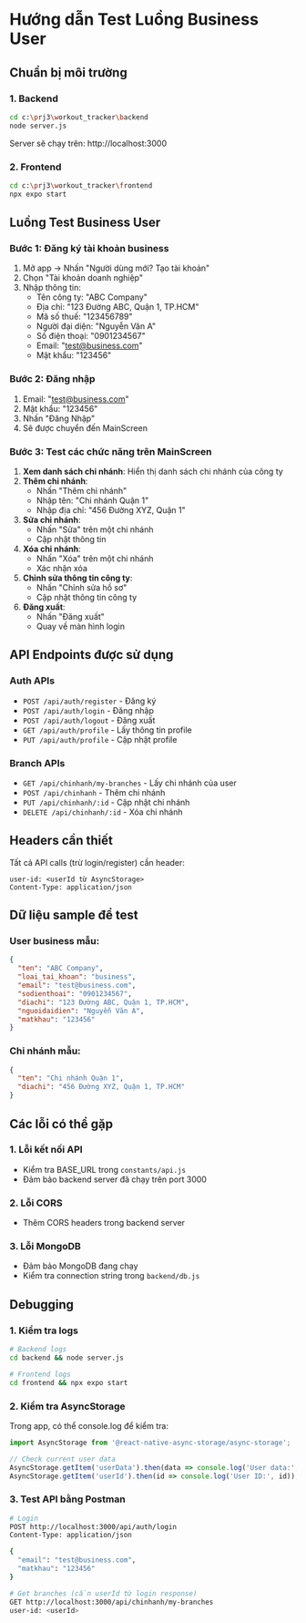 # Hướng dẫn Test Luồng Business User

## Chuẩn bị môi trường

### 1. Backend
```bash
cd c:\prj3\workout_tracker\backend
node server.js
```
Server sẽ chạy trên: http://localhost:3000

### 2. Frontend
```bash  
cd c:\prj3\workout_tracker\frontend
npx expo start
```

## Luồng Test Business User

### Bước 1: Đăng ký tài khoản business
1. Mở app → Nhấn "Người dùng mới? Tạo tài khoản"
2. Chọn "Tài khoản doanh nghiệp"
3. Nhập thông tin:
   - Tên công ty: "ABC Company"
   - Địa chỉ: "123 Đường ABC, Quận 1, TP.HCM"
   - Mã số thuế: "123456789"
   - Người đại diện: "Nguyễn Văn A"
   - Số điện thoại: "0901234567"
   - Email: "test@business.com"
   - Mật khẩu: "123456"

### Bước 2: Đăng nhập  
1. Email: "test@business.com"
2. Mật khẩu: "123456"
3. Nhấn "Đăng Nhập"
4. Sẽ được chuyển đến MainScreen

### Bước 3: Test các chức năng trên MainScreen
1. **Xem danh sách chi nhánh**: Hiển thị danh sách chi nhánh của công ty
2. **Thêm chi nhánh**: 
   - Nhấn "Thêm chi nhánh"
   - Nhập tên: "Chi nhánh Quận 1"
   - Nhập địa chỉ: "456 Đường XYZ, Quận 1"
3. **Sửa chi nhánh**:
   - Nhấn "Sửa" trên một chi nhánh
   - Cập nhật thông tin
4. **Xóa chi nhánh**:
   - Nhấn "Xóa" trên một chi nhánh
   - Xác nhận xóa
5. **Chỉnh sửa thông tin công ty**:
   - Nhấn "Chỉnh sửa hồ sơ"
   - Cập nhật thông tin công ty
6. **Đăng xuất**:
   - Nhấn "Đăng xuất"
   - Quay về màn hình login

## API Endpoints được sử dụng

### Auth APIs
- `POST /api/auth/register` - Đăng ký
- `POST /api/auth/login` - Đăng nhập  
- `POST /api/auth/logout` - Đăng xuất
- `GET /api/auth/profile` - Lấy thông tin profile
- `PUT /api/auth/profile` - Cập nhật profile

### Branch APIs
- `GET /api/chinhanh/my-branches` - Lấy chi nhánh của user
- `POST /api/chinhanh` - Thêm chi nhánh
- `PUT /api/chinhanh/:id` - Cập nhật chi nhánh  
- `DELETE /api/chinhanh/:id` - Xóa chi nhánh

## Headers cần thiết
Tất cả API calls (trừ login/register) cần header:
```
user-id: <userId từ AsyncStorage>
Content-Type: application/json
```

## Dữ liệu sample để test

### User business mẫu:
```json
{
  "ten": "ABC Company",
  "loai_tai_khoan": "business", 
  "email": "test@business.com",
  "sodienthoai": "0901234567",
  "diachi": "123 Đường ABC, Quận 1, TP.HCM",
  "nguoidaidien": "Nguyễn Văn A",
  "matkhau": "123456"
}
```

### Chi nhánh mẫu:
```json
{
  "ten": "Chi nhánh Quận 1",
  "diachi": "456 Đường XYZ, Quận 1, TP.HCM"
}
```

## Các lỗi có thể gặp

### 1. Lỗi kết nối API
- Kiểm tra BASE_URL trong `constants/api.js`
- Đảm bảo backend server đã chạy trên port 3000

### 2. Lỗi CORS
- Thêm CORS headers trong backend server

### 3. Lỗi MongoDB
- Đảm bảo MongoDB đang chạy
- Kiểm tra connection string trong `backend/db.js`

## Debugging

### 1. Kiểm tra logs
```bash
# Backend logs
cd backend && node server.js

# Frontend logs  
cd frontend && npx expo start
```

### 2. Kiểm tra AsyncStorage
Trong app, có thể console.log để kiểm tra:
```javascript
import AsyncStorage from '@react-native-async-storage/async-storage';

// Check current user data
AsyncStorage.getItem('userData').then(data => console.log('User data:', data));
AsyncStorage.getItem('userId').then(id => console.log('User ID:', id));
```

### 3. Test API bằng Postman
```bash
# Login
POST http://localhost:3000/api/auth/login
Content-Type: application/json

{
  "email": "test@business.com",
  "matkhau": "123456"
}

# Get branches (cần userId từ login response)
GET http://localhost:3000/api/chinhanh/my-branches
user-id: <userId>
```